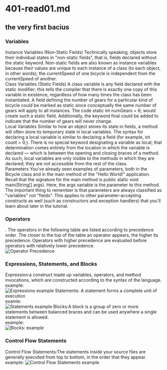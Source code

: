 # 401-read01.md
## **the very first bacius**
### Variables<br />
Instance Variables (Non-Static Fields) Technically speaking, objects store their individual states in "non-static fields", that is, fields declared without the static keyword. Non-static fields are also known as instance variables because their values are unique to each instance of a class (to each object, in other words); the currentSpeed of one bicycle is independent from the currentSpeed of another.<br />
Class Variables (Static Fields) A class variable is any field declared with the static modifier; this tells the compiler that there is exactly one copy of this variable in existence, regardless of how many times the class has been instantiated. A field defining the number of gears for a particular kind of bicycle could be marked as static since conceptually the same number of gears will apply to all instances. The code static int numGears = 6; would create such a static field. Additionally, the keyword final could be added to indicate that the number of gears will never change.<br />
Local Variables Similar to how an object stores its state in fields, a method will often store its temporary state in local variables. The syntax for declaring a local variable is similar to declaring a field (for example, int count = 0;). There is no special keyword designating a variable as local; that determination comes entirely from the location in which the variable is declared — which is between the opening and closing braces of a method. As such, local variables are only visible to the methods in which they are declared; they are not accessible from the rest of the class.<br />
Parameters You've already seen examples of parameters, both in the Bicycle class and in the main method of the "Hello World!" application. Recall that the signature for the main method is public static void main(String[] args). Here, the args variable is the parameter to this method. The important thing to remember is that parameters are always classified as "variables" not "fields". This applies to other parameter-accepting constructs as well (such as constructors and exception handlers) that you'll learn about later in the tutorial.<br />
### Operators<br />
. The operators in the following table are listed according to precedence order. The closer to the top of the table an operator appears, the higher its precedence. Operators with higher precedence are evaluated before operators with relatively lower precedence.<br />
![Operator Precedence](https://ecomputernotes.com/images/Operator-Precedence.jpg)
### Expressions, Statements, and Blocks<br />
Expression:a construct made up variables, operators, and method invocations, which are constructed according to the syntax of the language.<br />
example:<br />
![Expressions example](https://image.slidesharecdn.com/lec5-120201054104-phpapp02/95/operators-and-expressions-in-java-8-728.jpg?cb=1361961840)
Statements: A statement forms a complete unit of execution<br />
examle:<br />
![Statements example](https://appdividend.com/wp-content/uploads/2019/07/Java-For-Loop-Example-For-Loop-in-Java-Tutorial.png)
Blocks:A block is a group of zero or more statements between balanced braces and can be used anywhere a single statement is allowed.<br />
example:<br />
![Blocks: example](https://www.scientecheasy.com/wp-content/uploads/2020/06/java-block.pngg)
### Control Flow Statements<br />
Control Flow Statements:The statements inside your source files are generally executed from top to bottom, in the order that they appear.<br />
example:
![Control Flow Statements example](https://www.scientecheasy.com/wp-content/uploads/2019/10/control-flow.png)
